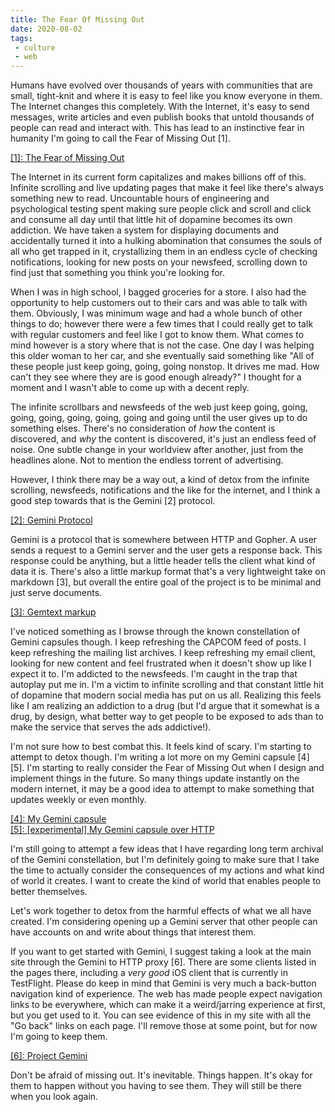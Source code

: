 ```yaml
---
title: The Fear Of Missing Out
date: 2020-08-02
tags:
 - culture
 - web
---
```


Humans have evolved over thousands of years with communities that are small,
tight-knit and where it is easy to feel like you know everyone in them. The
Internet changes this completely. With the Internet, it's easy to send messages,
write articles and even publish books that untold thousands of people can read
and interact with. This has lead to an instinctive fear in humanity I'm going to
call the Fear of Missing Out [1]. 

[[1]: The Fear of Missing Out](https://en.wikipedia.org/wiki/Fear_of_missing_out)

The Internet in its current form capitalizes and makes billions off of this.
Infinite scrolling and live updating pages that make it feel like there's always
something new to read. Uncountable hours of engineering and psychological
testing spent making sure people click and scroll and click and consume all day
until that little hit of dopamine becomes its own addiction. We have taken a
system for displaying documents and accidentally turned it into a hulking
abomination that consumes the souls of all who get trapped in it, crystallizing
them in an endless cycle of checking notifications, looking for new posts on
your newsfeed, scrolling down to find just that something you think you're
looking for.

When I was in high school, I bagged groceries for a store. I also had the
opportunity to help customers out to their cars and was able to talk with them.
Obviously, I was minimum wage and had a whole bunch of other things to do;
however there were a few times that I could really get to talk with regular
customers and feel like I got to know them. What comes to mind however is a
story where that is not the case. One day I was helping this older woman to her
car, and she eventually said something like "All of these people just keep
going, going, going nonstop. It drives me mad. How can't they see where they are
is good enough already?" I thought for a moment and I wasn't able to come up
with a decent reply.

The infinite scrollbars and newsfeeds of the web just keep going, going, going,
going, going, going, going and going until the user gives up to do something
elses. There's no consideration of _how_ the content is discovered, and _why_
the content is discovered, it's just an endless feed of noise. One subtle change
in your worldview after another, just from the headlines alone. Not to mention
the endless torrent of advertising.

However, I think there may be a way out, a kind of detox from the infinite
scrolling, newsfeeds, notifications and the like for the internet, and I think a
good step towards that is the Gemini [2] protocol.

[[2]: Gemini Protocol](https://gemini.circumlunar.space/)

Gemini is a protocol that is somewhere between HTTP and Gopher. A user sends a
request to a Gemini server and the user gets a response back. This response
could be anything, but a little header tells the client what kind of data it is.
There's also a little markup format that's a very lightweight take on
markdown [3], but overall the entire goal of the project is to be minimal and
just serve documents.

[[3]: Gemtext markup](https://portal.mozz.us/gemini/gemini.circumlunar.space/docs/gemtext.gmi)

I've noticed something as I browse through the known constellation of Gemini
capsules though. I keep refreshing the CAPCOM feed of posts. I keep refreshing
the mailing list archives. I keep refreshing my email client, looking for new
content and feel frustrated when it doesn't show up like I expect it to. I'm
addicted to the newsfeeds. I'm caught in the trap that autoplay put me in. I'm a
victim to infinite scrolling and that constant little hit of dopamine that
modern social media has put on us all. Realizing this feels like I am realizing
an addiction to a drug (but I'd argue that it somewhat is a drug, by design,
what better way to get people to be exposed to ads than to make the service that
serves the ads addictive!).

I'm not sure how to best combat this. It feels kind of scary. I'm starting to
attempt to detox though. I'm writing a lot more on my Gemini capsule [4] [5]. I'm
starting to really consider the Fear of Missing Out when I design and implement
things in the future. So many things update instantly on the modern internet, it
may be a good idea to attempt to make something that updates weekly or even
monthly.

[[4]: My Gemini capsule](gemini://cetacean.club)  
[[5]: [experimental] My Gemini capsule over HTTP](https://cetacean.club)

I'm still going to attempt a few ideas that I have regarding long term archival
of the Gemini constellation, but I'm definitely going to make sure that I take
the time to actually consider the consequences of my actions and what kind of
world it creates. I want to create the kind of world that enables people to
better themselves. 

Let's work together to detox from the harmful effects of what we all have
created. I'm considering opening up a Gemini server that other people can have
accounts on and write about things that interest them.

If you want to get started with Gemini, I suggest taking a look at the main site
through the Gemini to HTTP proxy [6]. There are some clients listed in the pages
there, including a _very good_ iOS client that is currently in TestFlight. 
Please do keep in mind that Gemini is very much a back-button navigation kind of
experience. The web has made people expect navigation links to be everywhere,
which can make it a weird/jarring experience at first, but you get used to it.
You can see evidence of this in my site with all the "Go back" links on each
page. I'll remove those at some point, but for now I'm going to keep them.

[[6]: Project Gemini](https://portal.mozz.us/gemini/gemini.circumlunar.space/)

Don't be afraid of missing out. It's inevitable. Things happen. It's okay for
them to happen without you having to see them. They will still be there when you
look again.
